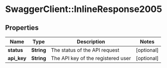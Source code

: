 # SwaggerClient::InlineResponse2005

## Properties
Name | Type | Description | Notes
------------ | ------------- | ------------- | -------------
**status** | **String** | The status of the API request | [optional] 
**api_key** | **String** | The API key of the registered user | [optional] 


